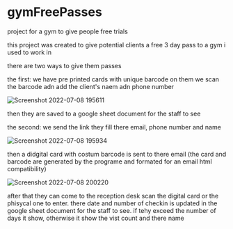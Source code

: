 # gymFreePasses
project for a gym to give people free trials


this project was created to give potential clients a free 3 day pass to a gym i used to work in

there are two ways to give them passes

the first: we have pre printed cards with unique barcode on them 
we scan the barcode adn add the client's naem adn phone number

![Screenshot 2022-07-08 195611](https://user-images.githubusercontent.com/8129122/178036993-73bfd026-7504-4ff5-81e3-fd146786398f.png)
              
then they are saved to a google sheet document for the staff to see
              
              
the second: we send the link they fill there email, phone number and name

![Screenshot 2022-07-08 195934](https://user-images.githubusercontent.com/8129122/178037794-dd16adec-af48-4acf-b486-6c8020dd3a40.png)
               
then a didgital card with costum barcode is sent to there email (the card and barcode are generated by the programe and formated for an email html compatibility)

![Screenshot 2022-07-08 200220](https://user-images.githubusercontent.com/8129122/178037827-402ebdfc-dc86-4eee-9f51-db85034a005c.png)
               
               
after that they can come to the reception desk scan the digital card or the phisycal one to enter.
there date and number of checkin is updated in the google sheet  document for the staff to see.
if tehy exceed the number of days it show, otherwise it show the vist count and there name
